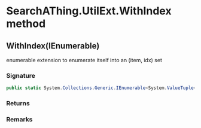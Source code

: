 # SearchAThing.UtilExt.WithIndex method
## WithIndex<T>(IEnumerable<T>)
enumerable extension to enumerate itself into an (item, idx) set

### Signature
```csharp
public static System.Collections.Generic.IEnumerable<System.ValueTuple<T, int>> WithIndex<T>(IEnumerable<T> en)
```
### Returns

### Remarks

